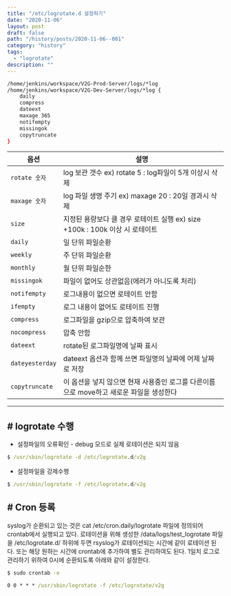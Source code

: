```yaml
---
title: "/etc/logrotate.d 설정하기"
date: "2020-11-06"
layout: post
draft: false
path: "/history/posts/2020-11-06--001"
category: "history"
tags:
  - "logrotate"
description: ""
---
```


```bash
/home/jenkins/workspace/V2G-Prod-Server/logs/*log 
/home/jenkins/workspace/V2G-Dev-Server/logs/*log {
    daily                                         
    compress                                      
    dateext                                       
    maxage 365                                    
    notifempty                                    
    missingok                                     
    copytruncate                                  
}                                                 
```

|옵션|설명|
|---|------|
| `rotate 숫자`     | log 보관 갯수 ex) rotate 5 : log파일이 5개 이상시 삭제 |
| `maxage 숫자`     | log 파일 생명 주기 ex) maxage 20 : 20일 경과시 삭제 |
| `size`           | 지정된 용량보다 클 경우 로테이트 실행 ex) size +100k : 100k 이상 시 로테이트  |
| `daily`          | 일 단위 파일순환 |
| `weekly`         | 주 단위 파일순환 |
| `monthly`        | 월 단위 파일순한 |
| `missingok`      | 파일이 없어도 상관없음(에러가 아니도록 처리) |
| `notifempty`     | 로그내용이 없으면 로테이트 안함 |
| `ifempty`        | 로그 내용이 없어도 로테이트 진행 |
| `compress`       | 로그파일을 gzip으로 압축하여 보관 |
| `nocompress`     | 압축 안함 |
| `dateext`        | rotate된 로그파일명에 날짜 표시 |
| `dateyesterday`  | dateext 옵션과 함께 쓰면 파일명의 날짜에 어제 날짜로 저장 |
| `copytruncate`   | 이 옵션을 넣지 않으면 현재 사용중인 로그를 다른이름으로 move하고 새로운 파일을 생성한다|

<hr>

## # logrotate 수행
- 설정파일의 오류확인 - debug 모드로 실제 로테이션은 되지 않음
```cmd
$ /usr/sbin/logrotate -d /etc/logrotate.d/v2g
```
- 설정파일을 강제수행
```cmd
$ /usr/sbin/logrotate -f /etc/logrotate.d/v2g
```

## # Cron 등록
syslog가 순환되고 있는 것은 cat /etc/cron.daily/logrotate 파일에 정의되어 crontab에서 실행되고 있다.
로테이션을 위해 생성한 /data/logs/test_logrotate 파일을 /etc/logrotate.d/ 하위에 두면 rsyslog가 로테이션되는 시간에 같이 로테이션 된다.
또는 해당 원하는 시간에  crontab에 추가하여 별도 관리하여도 된다.
1일치 로그로 관리하기 위하여 0시에 순환되도록 아래와 같이 설정한다.
```cmd
$ sudo crontab -e

0 0 * * * /usr/sbin/logrotate -f /etc/logrotate/v2g

```
